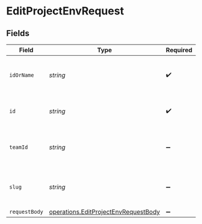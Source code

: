 # EditProjectEnvRequest


## Fields

| Field                                                                                        | Type                                                                                         | Required                                                                                     | Description                                                                                  | Example                                                                                      |
| -------------------------------------------------------------------------------------------- | -------------------------------------------------------------------------------------------- | -------------------------------------------------------------------------------------------- | -------------------------------------------------------------------------------------------- | -------------------------------------------------------------------------------------------- |
| `idOrName`                                                                                   | *string*                                                                                     | :heavy_check_mark:                                                                           | The unique project identifier or the project name                                            | prj_XLKmu1DyR1eY7zq8UgeRKbA7yVLA                                                             |
| `id`                                                                                         | *string*                                                                                     | :heavy_check_mark:                                                                           | The unique environment variable identifier                                                   | XMbOEya1gUUO1ir4                                                                             |
| `teamId`                                                                                     | *string*                                                                                     | :heavy_minus_sign:                                                                           | The Team identifier to perform the request on behalf of.                                     |                                                                                              |
| `slug`                                                                                       | *string*                                                                                     | :heavy_minus_sign:                                                                           | The Team slug to perform the request on behalf of.                                           |                                                                                              |
| `requestBody`                                                                                | [operations.EditProjectEnvRequestBody](../../models/operations/editprojectenvrequestbody.md) | :heavy_minus_sign:                                                                           | N/A                                                                                          |                                                                                              |